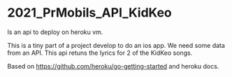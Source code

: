 
# 2021_PrMobils_API_KidKeo

Is an api to deploy on heroku vm. 

This is a tiny part of a project develop to do an ios app. We need some data from an API. This api retuns the lyrics for 2 of the KidKeo songs. 

Based on https://github.com/heroku/go-getting-started and heroku docs.
